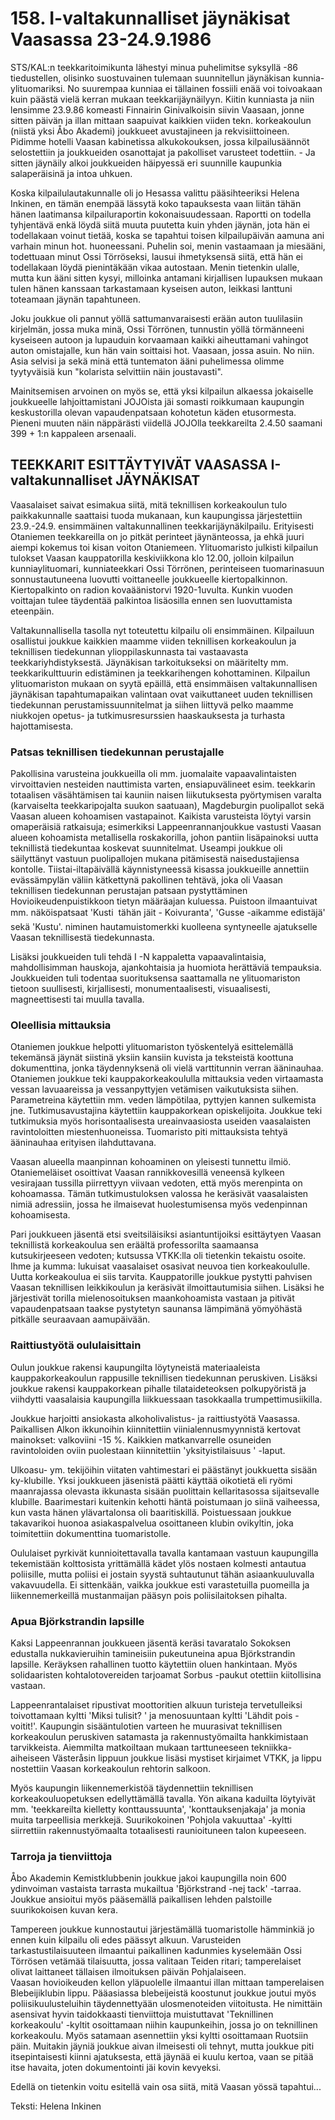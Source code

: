 


    
# 158. I-valtakunnalliset jäynäkisat Vaasassa 23-24.9.1986 
STS/KAL:n teekkaritoimikunta lähestyi minua puhelimitse syksyllä -86 tiedustellen, olisinko suostuvainen tulemaan 
suunnitellun jäynäkisan kunnia-ylituomariksi. No suurempaa kunniaa ei tällainen fossiili enää voi toivoakaan kuin 
päästä vielä kerran mukaan teekkarijäynäilyyn. Kiitin kunniasta ja niin lensimme 23.9.86 komeasti Finnairin 
Ginivalkoisin siivin Vaasaan, jonne sitten päivän ja illan mittaan saapuivat kaikkien viiden tekn. korkeakoulun (niistä 
yksi Åbo Akademi) joukkueet avustajineen ja rekvisiittoineen. Pidimme hotelli Vaasan kabinetissa alkukokouksen, 
jossa kilpailusäännöt selostettiin ja joukkueiden osanottajat ja pakolliset varusteet todettiin. - Ja sitten jäynäily alkoi 
joukkueiden häipyessä eri suunnille kaupunkia salaperäisinä ja intoa uhkuen. 

Koska kilpailulautakunnalle oli jo Hesassa valittu pääsihteeriksi Helena Inkinen, en tämän enempää lässytä koko 
tapauksesta vaan liitän tähän hänen laatimansa kilpailuraportin kokonaisuudessaan. Raportti on todella tyhjentävä 
enkä löydä siitä muuta puutetta kuin yhden jäynän, jota hän ei todellakaan voinut tietää, koska se tapahtui toisen 
kilpailupäivän aamuna ani varhain minun hot. huoneessani. Puhelin soi, menin vastaamaan ja miesääni, todettuaan 
minut Ossi Törröseksi, lausui ihmetyksensä siitä, että hän ei todellakaan löydä pienintäkään vikaa autostaan. Menin 
tietenkin ulalle, mutta kun ääni sitten kysyi, milloinka antamani kirjallisen lupauksen mukaan tulen hänen kanssaan 
tarkastamaan kyseisen auton, leikkasi lanttuni toteamaan jäynän tapahtuneen.

Joku joukkue oli pannut yöllä sattumanvaraisesti erään auton tuulilasiin kirjelmän, jossa muka minä, Ossi Törrönen, 
tunnustin yöllä törmänneeni kyseiseen autoon ja lupauduin korvaamaan kaikki aiheuttamani vahingot auton 
omistajalle, kun hän vain soittaisi hot. Vaasaan, jossa asuin. No niin. Asia selvisi ja sekä minä että tuntematon ääni 
puhelimessa olimme tyytyväisiä kun "kolarista selvittiin näin joustavasti". 

Mainitsemisen arvoinen on myös se, että yksi kilpailun alkaessa jokaiselle joukkueelle lahjoittamistani JOJOista jäi 
somasti roikkumaan kaupungin keskustorilla olevan vapaudenpatsaan kohotetun käden etusormesta. Pieneni muuten 
näin näppärästi viidellä JOJOlla teekkareilta 2.4.50 saamani 399 + 1:n kappaleen arsenaali. 

## TEEKKARIT ESITTÄYTYIVÄT VAASASSA I-valtakunnalliset JÄYNÄKISAT 
Vaasalaiset saivat esimakua siitä, mitä teknillisen korkeakoulun tulo paikkakunnalle saattaisi tuoda mukanaan, kun 
kaupungissa järjestettiin 23.9.-24.9. ensimmäinen valtakunnallinen teekkarijäynäkilpailu. Erityisesti Otaniemen 
teekkareilla on jo pitkät perinteet jäynänteossa, ja ehkä juuri aiempi kokemus toi kisan voiton Otaniemeen. 
Ylituomaristo julkisti kilpailun tulokset Vaasan kauppatorilla keskiviikkona klo 12.00, jolloin kilpailun 
kunniaylituomari, kunniateekkari Ossi Törrönen, perinteiseen tuomarinasuun sonnustautuneena luovutti voittaneelle 
joukkueelle kiertopalkinnon. Kiertopalkinto on radion kovaäänistorvi 1920-1uvulta. Kunkin vuoden voittajan tulee 
täydentää palkintoa lisäosilla ennen sen luovuttamista eteenpäin.

Valtakunnallisella tasolla nyt toteutettu kilpailu oli ensimmäinen. Kilpailuun osallistui joukkue kaikkien maamme 
viiden teknillisen korkeakoulun ja teknillisen tiedekunnan ylioppilaskunnasta tai vastaavasta teekkariyhdistyksestä. 
Jäynäkisan tarkoitukseksi on määritelty mm. teekkarikulttuurin edistäminen ja teekkarihengen kohottaminen. 
Kilpailun ylituomariston mukaan on syytä epäillä, että ensimmäisen valtakunnallisen jäynäkisan tapahtumapaikan 
valintaan ovat vaikuttaneet uuden teknillisen tiedekunnan perustamissuunnitelmat ja siihen liittyvä pelko maamme 
niukkojen opetus- ja tutkimusresurssien haaskauksesta ja turhasta hajottamisesta. 

### Patsas teknillisen tiedekunnan perustajalle 
Pakollisina varusteina joukkueilla oli mm. juomalaite vapaavalintaisten virvoittavien nesteiden nauttimista varten, 
ensiapuvälineet esim. teekkarin totaalisen väsähtämisen tai kauniin naisen liikutuksesta pyörtymisen varalta 
(karvaiselta teekkaripojalta suukon saatuaan), Magdeburgin puolipallot sekä Vaasan alueen kohoamisen vastapainot. 
Kaikista varusteista löytyi varsin omaperäisiä ratkaisuja; esimerkiksi Lappeenrannanjoukkue vastusti Vaasan alueen 
kohoamista metallisella roskakorilla, johon pantiin lisäpainoksi uutta teknillistä tiedekuntaa koskevat suunnitelmat. 
Useampi joukkue oli säilyttänyt vastuun puolipallojen mukana pitämisestä naisedustajiensa kontolle. 
Tiistai-iltapäivällä käynnistyneessä kisassa joukkueille annettiin evässämpylän väliin kätkettynä pakollinen tehtävä, 
joka oli Vaasan teknillisen tiedekunnan perustajan patsaan pystyttäminen Hovioikeudenpuistikkoon tietyn määräajan 
kuluessa. Puistoon ilmaantuivat mm. näköispatsaat 'Kusti  tähän jäit - Koivuranta', 'Gusse -aikamme edistäjä' sekä 
'Kustu'. niminen hautamuistomerkki kuolleena syntyneelle ajatukselle Vaasan teknillisestä tiedekunnasta. 

Lisäksi joukkueiden tuli tehdä I -N kappaletta vapaavalintaisia, mahdollisimman hauskoja, ajankohtaisia ja huomiota 
herättäviä tempauksia. Joukkueiden tuli todentaa suorituksensa saattamalla ne ylituomariston tietoon suullisesti, 
kirjallisesti, monumentaalisesti, visuaalisesti, magneettisesti tai muulla tavalla. 

### Oleellisia mittauksia

Otaniemen joukkue helpotti ylituomariston työskentelyä esittelemällä tekemänsä jäynät siistinä 
yksiin kansiin kuvista ja teksteistä koottuna dokumenttina, jonka täydennyksenä oli vielä varttitunnin verran 
ääninauhaa. Otaniemen joukkue teki kauppakorkeakoululla mittauksia veden virtaamasta vessan lavuaareissa ja 
vessanpyttyjen vetämisen vaikutuksista siihen. Parametreina käytettiin mm. veden lämpötilaa, pyttyjen kannen 
sulkemista jne. Tutkimusavustajina käytettiin kauppakorkean opiskelijoita. Joukkue teki tutkimuksia myös 
horisontaalisesta ureainvaasiosta useiden vaasalaisten ravintoloitten miestenhuoneissa. Tuomaristo piti mittauksista 
tehtyä ääninauhaa erityisen ilahduttavana. 

Vaasan alueella maanpinnan kohoaminen on yleisesti tunnettu ilmiö. Otaniemeläiset osoittivat Vaasan 
rannikkovesillä veneensä kylkeen vesirajaan tussilla piirrettyyn viivaan vedoten, että myös merenpinta on 
kohoamassa. Tämän tutkimustuloksen valossa he keräsivät vaasalaisten nimiä adressiin, jossa he ilmaisevat 
huolestumisensa myös vedenpinnan kohoamisesta. 

Pari joukkueen jäsentä etsi sveitsiläisiksi asiantuntijoiksi esittäytyen Vaasan teknillistä korkeakoulua sen eräältä 
professorilta saamaansa kutsukirjeeseen vedoten; kutsussa VTKK:lla oli tietenkin tekaistu osoite. Ihme ja kumma: 
lukuisat vaasalaiset osasivat neuvoa tien korkeakoululle. Uutta korkeakoulua ei siis tarvita. Kauppatorille joukkue 
pystytti pahvisen Vaasan teknillisen leikkikoulun ja keräsivät ilmoittautumisia siihen. Lisäksi he järjestivät torilla 
mielenosoituksen maankohoamista vastaan ja pitivät vapaudenpatsaan taakse pystytetyn saunansa lämpimänä 
yömyöhästä pitkälle seuraavaan aamupäivään. 

### Raittiustyötä oululaisittain
 
Oulun joukkue rakensi kaupungilta löytyneistä materiaaleista kauppakorkeakoulun rappusille teknillisen tiedekunnan 
peruskiven. Lisäksi joukkue rakensi kauppakorkean pihalle tilataideteoksen polkupyöristä ja viihdytti vaasalaisia 
kaupungilla liikkuessaan tasokkaalla trumpettimusiikilla. 

Joukkue harjoitti ansiokasta alkoholivalistus- ja raittiustyötä Vaasassa. Paikallisen Alkon ikkunoihin kiinnitettiin 
viinialennusmyynnistä kertovat mainokset: valkoviini -15 %. Kaikkien matkanvarrelle osuneiden ravintoloiden oviin 
puolestaan kiinnitettiin 'yksityistilaisuus ' -laput. 

Ulkoasu- ym. tekijöihin viitaten vahtimestari ei päästänyt joukkuetta sisään ky-klubille. Yksi joukkueen jäsenistä 
päätti käyttää oikotietä eli ryömi maanrajassa olevasta ikkunasta sisään puolittain kellaritasossa sijaitsevalle klubille. 
Baarimestari kuitenkin kehotti häntä poistumaan jo siinä vaiheessa, kun vasta hänen ylävartalonsa oli baaritiskillä. 
Poistuessaan joukkue takavarikoi huonoa asiakaspalvelua osoittaneen klubin ovikyltin, joka toimitettiin dokumenttina 
tuomaristolle. 

Oululaiset pyrkivät kunnioitettavalla tavalla kantamaan vastuun kaupungilla tekemistään kolttosista yrittämällä kädet 
ylös nostaen kolmesti antautua poliisille, mutta poliisi ei jostain syystä suhtautunut tähän asiaankuuluvalla 
vakavuudella. Ei sittenkään, vaikka joukkue esti varastetuilla puomeilla ja liikennemerkeillä mustanmaijan pääsyn 
pois poliisilaitoksen pihalta. 

### Apua Björkstrandin lapsille 

Kaksi Lappeenrannan joukkueen jäsentä keräsi tavaratalo Sokoksen edustalla nukkavieruihin tamineisiin 
pukeutuneina apua Björkstrandin lapsille. Keräyksen rahallinen tuotto käytettiin oluen hankintaan. Myös solidaaristen 
kohtalotovereiden tarjoamat Sorbus -paukut otettiin kiitollisina vastaan. 

Lappeenrantalaiset ripustivat moottoritien alkuun turisteja tervetulleiksi toivottamaan kyltti 'Miksi tulisit? ' ja 
menosuuntaan kyltti 'Lähdit pois -voitit!'. Kaupungin sisääntulotien varteen he muurasivat teknillisen korkeakoulun 
peruskiven satamasta ja rakennustyömailta hankkimistaan tarvikkeista. Aiemmilta matkoiltaan mukaan tarttuneeseen 
tekniikka-aiheiseen Västeråsin lippuun joukkue lisäsi mystiset kirjaimet VTKK, ja lippu nostettiin Vaasan 
korkeakoulun rehtorin salkoon. 

Myös kaupungin liikennemerkistöä täydennettiin teknillisen korkeakouluopetuksen edellyttämällä tavalla. Yön 
aikana kaduilta löytyivät mm. 'teekkareilta kielletty konttaussuunta', 'konttauksenjakaja' ja monia muita tarpeellisia 
merkkejä. Suurikokoinen 'Pohjola vakuuttaa' -kyltti siirrettiin rakennustyömaalta totaalisesti raunioituneen talon 
kupeeseen.

### Tarroja ja tienviittoja 

Åbo Akademin Kemistklubbenin joukkue jakoi kaupungilla noin 600 ydinvoiman vastaista tarrasta mukailtua 
'Björkstrand -nej tack' -tarraa. Joukkue ansioitui myös pääsemällä paikallisen lehden palstoille suurikokoisen kuvan 
kera. 

Tampereen joukkue kunnostautui järjestämällä tuomaristolle hämminkiä jo ennen kuin kilpailu oli edes päässyt 
alkuun. Varusteiden tarkastustilaisuuteen ilmaantui paikallinen kadunmies kyselemään Ossi Törrösen vetämää 
tilaisuutta, jossa valitaan Teiden ritari; tamperelaiset olivat laittaneet tällaisen ilmoituksen päivän Pohjalaiseen.  
Vaasan hovioikeuden kellon yläpuolelle ilmaantui illan mittaan tamperelaisen Blebeijiklubin lippu. Pääasiassa 
blebeijeistä koostunut joukkue joutui myös poliisikuulusteluihin täydennettyään ulosmenoteiden viitoitusta. He 
nimittäin asensivat hyvin taidokkaasti tienviittoja muistuttavat 'Teknillinen korkeakoulu' -kyltit osoittamaan niihin 
kaupunkeihin, jossa jo on teknillinen korkeakoulu. Myös satamaan asennettiin yksi kyltti osoittamaan Ruotsiin päin. 
Muitakin jäyniä joukkue aivan ilmeisesti oli tehnyt, mutta joukkue piti itsepintaisesti kiinni ajatuksesta, että jäynää ei 
kuulu kertoa, vaan se pitää itse havaita, joten dokumentointi jäi kovin kevyeksi.

Edellä on tietenkin voitu esitellä vain osa siitä, mitä Vaasan yössä tapahtui... 

Teksti: Helena Inkinen 




